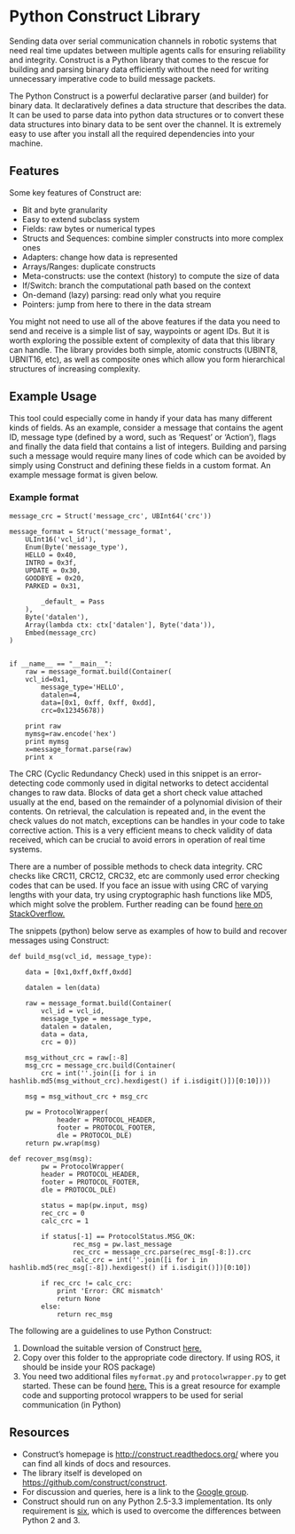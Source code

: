 # Python Construct Library

Sending data over serial communication channels in robotic systems that need real time updates between multiple agents calls for ensuring reliability and integrity. Construct is a Python library that comes to the rescue for building and parsing binary data efficiently without the need for writing unnecessary imperative code to build message packets.

The Python Construct is a powerful declarative parser (and builder) for binary data. It declaratively defines a data structure that describes the data. It can be used to parse data into python data structures or to convert these data structures into binary data to be sent over the channel. It is extremely easy to use after you install all the required dependencies into your machine.

## Features
Some key features of Construct are:
- Bit and byte granularity
- Easy to extend subclass system
- Fields: raw bytes or numerical types
- Structs and Sequences: combine simpler constructs into more complex ones
- Adapters: change how data is represented
- Arrays/Ranges: duplicate constructs
- Meta-constructs: use the context (history) to compute the size of data
- If/Switch: branch the computational path based on the context
- On-demand (lazy) parsing: read only what you require
- Pointers: jump from here to there in the data stream

You might not need to use all of the above features if the data you need to send and receive is a simple list of say, waypoints or agent IDs. But it is worth exploring the possible extent of complexity of data that this library can handle. The library provides both simple, atomic constructs (UBINT8, UBNIT16, etc), as well as composite ones which allow you form hierarchical structures of increasing complexity.

## Example Usage
This tool could especially come in handy if your data has many different kinds of fields. As an example, consider a message that contains the agent ID, message type (defined by a word, such as ‘Request’ or ‘Action’), flags and finally the data field that contains a list of integers. Building and parsing such a message would require many lines of code which can be avoided by simply using Construct and defining these fields in a custom format. An example message format is given below.

### Example format
```
message_crc = Struct('message_crc', UBInt64('crc'))

message_format = Struct('message_format',
    ULInt16('vcl_id'),
    Enum(Byte('message_type'),
    HELLO = 0x40,
    INTRO = 0x3f,
    UPDATE = 0x30,
    GOODBYE = 0x20,
    PARKED = 0x31,

        _default_ = Pass
    ),
    Byte('datalen'),
    Array(lambda ctx: ctx['datalen'], Byte('data')),
    Embed(message_crc)
)


if __name__ == "__main__":
    raw = message_format.build(Container(
    vcl_id=0x1,
        message_type='HELLO',
        datalen=4,
        data=[0x1, 0xff, 0xff, 0xdd],
        crc=0x12345678))

    print raw
    mymsg=raw.encode('hex')
    print mymsg
    x=message_format.parse(raw)
    print x
```

The CRC (Cyclic Redundancy Check) used in this snippet is an error-detecting code commonly used in digital networks to detect accidental changes to raw data. Blocks of data get a short check value attached usually at the end, based on the remainder of a polynomial division of their contents. On retrieval, the calculation is repeated and, in the event the check values do not match, exceptions can be handles in your code to take corrective action. This is a very efficient means to check validity of data received, which can be crucial to avoid errors in operation of real time systems.

There are a number of possible methods to check data integrity. CRC checks like CRC11, CRC12, CRC32, etc are commonly used error checking codes that can be used. If you face an issue with using CRC of varying lengths with your data, try using cryptographic hash functions like MD5, which might solve the problem. Further reading can be found [here on StackOverflow.](http://stackoverflow.com/questions/16122067/md5-vs-crc32-which-ones-better-for-common-use)

The snippets (python) below serve as examples of how to build and recover messages using Construct:
```
def build_msg(vcl_id, message_type):

    data = [0x1,0xff,0xff,0xdd]

    datalen = len(data)

    raw = message_format.build(Container(
        vcl_id = vcl_id,
        message_type = message_type,
        datalen = datalen,
        data = data,
        crc = 0))

    msg_without_crc = raw[:-8]
    msg_crc = message_crc.build(Container(
        crc = int(''.join([i for i in hashlib.md5(msg_without_crc).hexdigest() if i.isdigit()])[0:10])))

    msg = msg_without_crc + msg_crc

    pw = ProtocolWrapper(
            header = PROTOCOL_HEADER,
            footer = PROTOCOL_FOOTER,
            dle = PROTOCOL_DLE)
    return pw.wrap(msg)
```
```
def recover_msg(msg):
        pw = ProtocolWrapper(
        header = PROTOCOL_HEADER,
        footer = PROTOCOL_FOOTER,
        dle = PROTOCOL_DLE)

        status = map(pw.input, msg)
        rec_crc = 0
        calc_crc = 1

        if status[-1] == ProtocolStatus.MSG_OK:
                rec_msg = pw.last_message
                rec_crc = message_crc.parse(rec_msg[-8:]).crc
                calc_crc = int(''.join([i for i in hashlib.md5(rec_msg[:-8]).hexdigest() if i.isdigit()])[0:10])

        if rec_crc != calc_crc:
            print 'Error: CRC mismatch'
            return None
        else:
            return rec_msg
```

The following are a guidelines to use Python Construct:
1. Download the suitable version of Construct [here.](https://pypi.python.org/pypi/construct)
2. Copy over this folder to the appropriate code directory. If using ROS, it should be inside your ROS package)
3. You need two additional files `myformat.py` and `protocolwrapper.py` to get started. These can be found [here.](http://eli.thegreenplace.net/2009/08/20/frames-and-protocols-for-the-serial-port-in-python) This is a great resource for example code and supporting protocol wrappers to be used for serial communication (in Python)

## Resources
- Construct’s homepage is http://construct.readthedocs.org/ where you can find all kinds of docs and resources.
- The library itself is developed on https://github.com/construct/construct.
- For discussion and queries, here is a link to the [Google group](https://groups.google.com/forum/#!forum/construct3).
- Construct should run on any Python 2.5-3.3 implementation. Its only requirement is [six](http://pypi.python.org/pypi/six), which is used to overcome the differences between Python 2 and 3.
